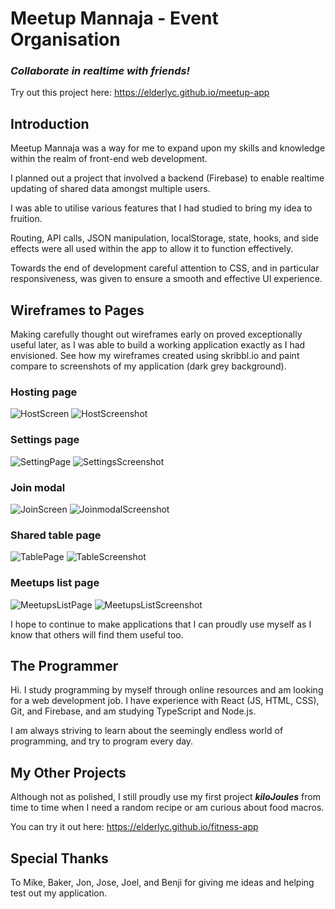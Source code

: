 # Meetup Mannaja - Event Organisation

### _Collaborate in realtime with friends!_

Try out this project here: https://elderlyc.github.io/meetup-app

## Introduction

Meetup Mannaja was a way for me to expand upon my skills and knowledge within the realm of front-end web development.

I planned out a project that involved a backend (Firebase) to enable realtime updating of shared data amongst multiple users.

I was able to utilise various features that I had studied to bring my idea to fruition.

Routing, API calls, JSON manipulation, localStorage, state, hooks, and side effects were all used within the app to allow it to function effectively.

Towards the end of development careful attention to CSS, and in particular responsiveness, was given to ensure a smooth and effective UI experience.

## Wireframes to Pages

Making carefully thought out wireframes early on proved exceptionally useful later, as I was able to build a working application exactly as I had envisioned.
See how my wireframes created using skribbl.io and paint compare to screenshots of my application (dark grey background).

### Hosting page

![HostScreen](./src/images/wireframes/InitialScreen.PNG) ![HostScreenshot](./src/images/screenshots/hostpage.PNG)

### Settings page

![SettingPage](./src/images/wireframes/SettingPage.PNG) ![SettingsScreenshot](./src/images/screenshots/settingspage.PNG)

### Join modal

![JoinScreen](./src/images/wireframes/JoinScreen.png) ![JoinmodalScreenshot](./src/images/screenshots/joinmodal.PNG)

### Shared table page

![TablePage](./src/images/wireframes/TablePage.png) ![TableScreenshot](./src/images/screenshots/tablepage.PNG)

### Meetups list page

![MeetupsListPage](./src/images/wireframes/MeetupsListPage.png) ![MeetupsListScreenshot](./src/images/screenshots/meetupslistpage.PNG)

I hope to continue to make applications that I can proudly use myself as I know that others will find them useful too.

## The Programmer

Hi. I study programming by myself through online resources and am looking for a web development job. I have experience with React (JS, HTML, CSS), Git, and Firebase, and am studying TypeScript and Node.js.

I am always striving to learn about the seemingly endless world of programming, and try to program every day.

## My Other Projects

Although not as polished, I still proudly use my first project _**kiloJoules**_ from time to time when I need a random recipe or am curious about food macros.

You can try it out here: https://elderlyc.github.io/fitness-app

## Special Thanks

To Mike, Baker, Jon, Jose, Joel, and Benji for giving me ideas and helping test out my application.

